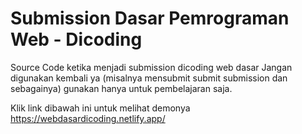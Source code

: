 # Submission Dasar Pemrograman Web - Dicoding


Source Code ketika menjadi submission dicoding web dasar
Jangan digunakan kembali ya (misalnya mensubmit submit submission dan sebagainya) gunakan hanya untuk pembelajaran saja.

Klik link dibawah ini untuk melihat demonya
https://webdasardicoding.netlify.app/
